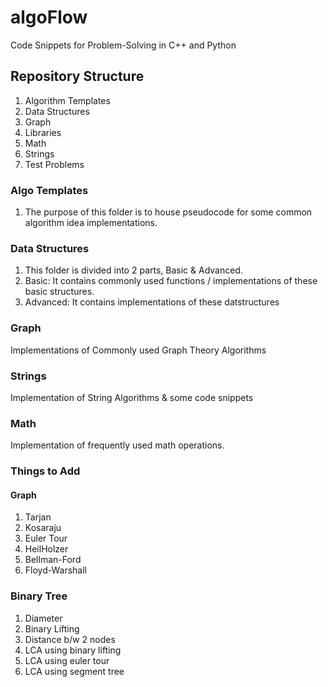 # algoFlow
Code Snippets for Problem-Solving in C++ and Python

## Repository Structure
1. Algorithm Templates
2. Data Structures 
3. Graph
4. Libraries
5. Math
6. Strings
7. Test Problems

### Algo Templates
1. The purpose of this folder is to house pseudocode for some common algorithm idea implementations.



### Data Structures
1. This folder is divided into 2 parts, Basic & Advanced.
2. Basic: It contains commonly used functions / implementations of these basic structures.
3. Advanced: It contains implementations of these datstructures 

### Graph
Implementations of Commonly used Graph Theory Algorithms 

### Strings
Implementation of String Algorithms & some code snippets

### Math   
Implementation of frequently used math operations.

### Things to Add

#### Graph
1. Tarjan
2. Kosaraju
3. Euler Tour
4. HeilHolzer
5. Bellman-Ford
6. Floyd-Warshall

### Binary Tree
1. Diameter
2. Binary Lifting
3. Distance b/w 2 nodes
4. LCA using binary lifting
5. LCA using euler tour
6. LCA using segment tree
